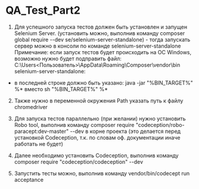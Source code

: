 # QA_Test_Part2

1. Для успешного запуска тестов должен быть установлен и запущен Selenium Server. (установить можно, выполнив команду composer global require --dev se/selenium-server-standalone) - тогда запускать сервер можно в консоли по команде selenium-server-standalone
Примечание: если запуск тестов будет происходить на ОС Windows, возможно нужно будет подправить файл:
C:\Users\<Пользователь>\AppData\Roaming\Composer\vendor\bin selenium-server-standalone:
- в последней строке должно быть указано: java -jar "%BIN_TARGET%" %* вместо sh "%BIN_TARGET%" %*
2. Также нужно в переменной окружения Path указать путь к файлу chromedriver

2. Для запуска тестов параллельно (при желании) нужно установить Robo tool, выполнив команду composer require "codeception/robo-paracept:dev-master" --dev в корне проекта (это делается перед установкой Codeception, т.к. по словам оф. документации иначе работать не будет)
3. Далее необходимо установить Codeception, выполнив команду composer require "codeception/codeception" --dev
4. Запустить тесты можно, выполнив команду vendor/bin/codecept run acceptance
